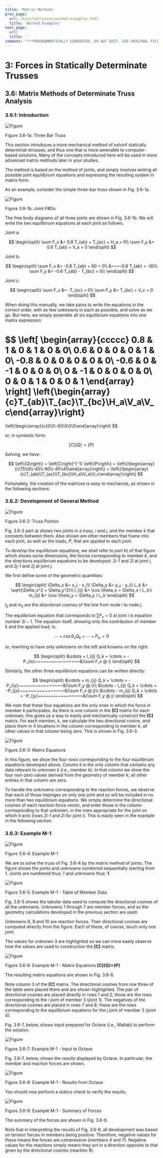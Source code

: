 ```yaml
---
title: 'Matrix Methods'
prev_page:
  url: /text/sdtrusses/worked-examples.html
  title: 'Worked Examples'
next_page:
  url: 
  title: ''
comment: "***PROGRAMMATICALLY GENERATED, DO NOT EDIT. SEE ORIGINAL FILES IN /content***"
---
```

# 3: Forces in Statically Determinate Trusses

## 3.6: Matrix Methods of Determinate Truss Analysis

### 3.6.1: Introduction

![Figure](../../images/sdtrusses/equilibrium/matrix/intro-truss.svg)

   Figure 3.6-1a: Three Bar Truss

This section introduces a more mechanical method of solvinf statically
determinat etrusses, and thus one that is more amenable to
computer-based solutions.  Many of the concepts introduced here will
be used in more advanced matrix methods later in your studies.

The method is based on the method of joints, and simply involves
writing all possible joint equilibrium equations and expressing the
resulting system in matrix form.

As an example, consider the simple three-bar truss shown in Fig. 3.6-1a. 


![Figure](../../images/sdtrusses/equilibrium/matrix/intro-fbds.svg)
   
Figure 3.6-1b: Joint FBDs

The free body diagrams of all three joints are shown in Fig. 3.6-1b.
We will write the two equilibrium equations at each joint as follows.

Joint a:

$$
   \begin{split}
   \sum F_x &= 0.8 T_{ab} + T_{ac} + H_a = 0\\
   \sum F_y &= 0.6 T_{ab} + V_a = 0
   \end{split}
$$

Joint b:

$$
   \begin{split}
   \sum F_x &= -0.8 T_{ab} + 60 = 0\\
            &~~~-0.8 T_{ab} = -60\\
   \sum F_y &= -0.6 T_{ab} - T_{bc} = 0\\
   \end{split}
$$


Joint c:

$$
   \begin{split}
   \sum F_x &= -T_{ac} = 0\\
   \sum F_y &= T_{bc} + V_c = 0
   \end{split}
$$


When doing this manually, we take pains to write the equations in the
correct order, with as few unknowns in each as possible, and solve as
we go.  But here, we simply assemble all six equilibrium equations into one matrix
expression:

$$
   \left[
   \begin{array}{ccccc}
   0.8 & 1 & 0 & 1 & 0 & 0\\
   0.6 & 0 & 0 & 0 & 1 & 0\\
   -0.8 & 0 & 0 & 0 & 0 & 0\\
   -0.6 & 0 & -1 & 0 & 0 & 0\\
   0 & -1  & 0 & 0 & 0 & 0\\
    0 & 0 & 1 & 0 & 0 & 1
   \end{array}
   \right]
   \left\{\begin{array}{c}T_{ab}\\T_{ac}\\T_{bc}\\H_a\\V_a\\V_c\end{array}\right\}
   =
   \left\{\begin{array}{c}0\\0\\-60\\0\\0\\0\end{array}\right\}
$$

or, in symbolic form:

$$
   \left[C\right] \left\{Q\right\} = \left\{P\right\}
$$

Solving, we have:

$$
   \left\{Q\right\} = \left[C\right]^{-1} \left\{P\right\} = 
   \left\{\begin{array}{r}75\\0\\-45\\-60\\-45\\45\end{array}\right\} =
   \left\{\begin{array}{c}T_{ab}\\T_{ac}\\T_{bc}\\H_a\\V_a\\V_c\end{array}\right\}  
$$

Fortunately, the creation of the matrices is easy to mechanize, as
shown in the following sections.

### 3.6.2: Development of General Method

![Figure](../../images/sdtrusses/equilibrium/matrix/member-1.svg)

Figure 3.6-2: Truss Portion

Fig. 3.6-2 part a) shows two joints in a truss, _i_ and _j_, and the
member _k_ that connects between them.  Also shown are other members
that frame into each joint, as well as the loads, _P_, that are
applied to each joint.

To develop the equilibrium equations, we shall refer to part b) of
that figure which shows some dimensions, the forces corresponding to
member _k_, and the directions equilibrium equations to be developed:
_2i-1_ and _2i_ at joint _i_, and _2j-1_ and _2j_ at joint _j_.

We first define some of the geometric quantities:

$$
   \begin{split}
   \Delta_x &= x_j - x_i\\
   \Delta_y &= y_j - y_i\\
   L_k &= \sqrt{\Delta_x^2 + \Delta_y^2}\\
   l_{ij} &= \cos \theta_x = \Delta_x / L_k\\
   m_{ij} &= \cos \theta_y = \Delta_y / L_k
   \end{split}
$$

$l_{ij}$ and $m_{ij}$ are the _directional cosines_ of the line from node _i_ to node _j_.

The equilibrium equation that corresponds to $\sum F_x=0$ at joint _i_
is equation number $2i-1$.  The equation itself, showing only the
contribution of member _k_ and the applied load, is:

$$
   \cdots + \cos\theta_x Q_k + \cdots + P_{ix} = 0
$$

or, rewriting to have only unknowns on the left and knowns on the
right:

$$
   \begin{split}
   &\cdots + l_{ij} Q_k + \cdots = -P_{ix}~~~~~~~~~~~~~~~~&(\sum F_x @ i)
   \end{split}
$$

Similarly, the other three equilibrium equations can be written directly:

$$
   \begin{split}
   &\cdots + m_{ij} Q_k + \cdots = -P_{iy}~~~~~~~~~~~~~~~~&(\sum F_y @ i)\\
   &\cdots - l_{ij} Q_k + \cdots = -P_{jx}~~~~~~~~~~~~~~~~&(\sum F_x @ j)\\
   &\cdots - m_{ij} Q_k + \cdots = -P_{jy}~~~~~~~~~~~~~~~~&(\sum F_y @ j)
   \end{split}
$$

We note that these four equations are the only ones in which the force
in member _k_ participates.  As there is one column in the **[C]**
matrix for each unknown, this gives us a way to easily and
mechanically construct the **[C]** matrix.  For each member, _k_, we
calculate the two directional cosine, and place them in 4 locations in
the column corresponding to member _k_, all other values in that
column being zero.  This is shown in Fig. 3.6-3.

![Figure](../../images/sdtrusses/equilibrium/matrix/member-2.svg)

Figure 3.6-3: Matrix Equations

In this figure, we show the four rows corresponding to the four
equilibrium equations developed above.  Column _k_ is the only column
that contains any data relevant to unknown _k_ (i.e., member _k_).  In
that column we show the four non-zero values derived from the geometry
of member _k_; all other entries in that column are zero.

To handle the unknowns corresponding to the reaction forces, we
observe that each of those impinges on only one joint and so will be
included in no more than two equilibrium equations.  We simply
determine the directional cosines of each reaction force vector, and
enter those in the column corresponding to that unknown, in the rows
appropriate for the joint on which it acts (rows _2i-1_ and _2i_ for
joint _i_).  This is easily seen in the example in the following
section.


### 3.6.3: Example M-1

![Figure](../../images/sdtrusses/equilibrium/matrix/example-m-1-truss.svg)

Figure 3.6-4: Example M-1

We are to solve the truss of Fig. 3.6-4 by the matrix method of
joints.  The figure shows the joints and unknowns numbered
sequentially starting from 1.  Joints are numbered thus: _1_ and
unknowns thus: **1**.


![Figure](../../images/sdtrusses/equilibrium/matrix/example-m-1-table.svg)

Figure 3.6-5: Example M-1 - Table of Member Data

Fig. 3.6-5 shows the tabular data used to compute the directional
cosines of all the unknowns.  Unknowns 1 through 7 are member forces,
and so the geometry calculations developed in the previous section are
used.

Unknowns 8, 9 and 10 are reaction forces.  Their directional cosines
are computed directly from the figure.  Each of these, of course,
touch only one joint.

The values for unknown 3 are highlighted so we can more easily observe
how the values are used to construction the **[C]** matrix.


![Figure](../../images/sdtrusses/equilibrium/matrix/example-m-1-matrix.svg)

Figure 3.6-6: Example M-1 - Matrix Equations **[C]{Q}={P}**

The resulting matrix equations are shown in Fig. 3.6-6.

Note column 3 of the **[C]** matrix.  The directional cosines from row
three of the table were placed there and are shown highlighted.  The
pair of directional cosines are placed directly in rows 1 and 2; those
are the rows corresponding to the _i_ joint of member 3 (joint 1).
The negatives of the directional cosines are placed in rows 7 and 8;
these are the rows corresponding to the equilibrium equations for the
_j_ joint of member 3 (joint 4).


Fig. 3.6-7, below, shows input prepared for Octave (i.e., Matlab) to perform the solution.

![Figure](../../images/sdtrusses/equilibrium/matrix/example-m-1-octave-in.svg)

Figure 3.6-7: Example M-1 - Input to Octave

Fig. 3.6-7, below, shows the results displayed by Octave.  In
particular, the member and reaction forces are shown.

![Figure](../../images/sdtrusses/equilibrium/matrix/example-m-1-octave-out.svg)

Figure 3.6-8: Example M-1 - Results from Octave


<div class="admonition important">
   You should now perform a statics check to verify the results.
</div>

![Figure](../../images/sdtrusses/equilibrium/matrix/example-m-1-summary.svg)

Figure 3.6-9: Example M-1 - Summary of Forces

The summary of the forces are shown in Fig. 3.6-9.

Note that in interpreting the results of Fig. 3.6-8, all development
was based on tension forces in members being positive.  Therefore,
negative values for these means the forces are compressive (members 4
and 7).  Negative values for the reactions simply means they act in a
direction opposite to that given by the directional cosines (reaction
9).


